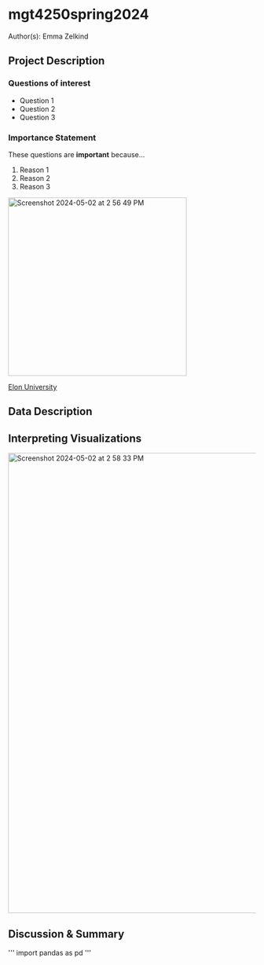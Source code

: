 # mgt4250spring2024
Author(s): Emma Zelkind

## Project Description
### Questions of interest
- Question 1
- Question 2
- Question 3

### Importance Statement
These questions are **important** because...
1. Reason 1
2. Reason 2
3. Reason 3

<img width="363" alt="Screenshot 2024-05-02 at 2 56 49 PM" src="https://github.com/Ezelkind/mgt4250spring2024/assets/142430723/adbcbcf8-0f12-42f9-8802-d71e39381bd4">

[Elon University](https://www.elon.edu/)

## Data Description

## Interpreting Visualizations
<img width="937" alt="Screenshot 2024-05-02 at 2 58 33 PM" src="https://github.com/Ezelkind/mgt4250spring2024/assets/142430723/c0567b67-fb71-47b0-8da1-12b7ae415afb">

## Discussion & Summary

'''
import pandas as pd
'''
